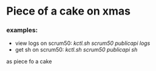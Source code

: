 # Piece of a cake on xmas



### examples: 
 - view logs on scrum50: *kctl.sh scrum50 publicapi logs*
 - get sh on scrum50: *kctl.sh scrum50 publicapi sh*

as piece fo a cake
 
 
